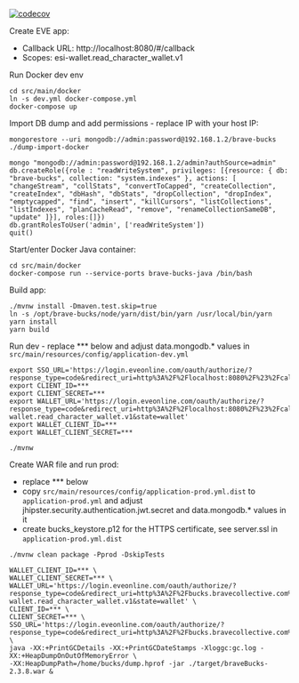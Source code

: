 [![codecov](https://codecov.io/gh/bahrmichael/brave-bucks/branch/master/graph/badge.svg)](https://codecov.io/gh/bahrmichael/brave-bucks)

Create EVE app:
- Callback URL: http://localhost:8080/#/callback
- Scopes: esi-wallet.read_character_wallet.v1

Run Docker dev env
```
cd src/main/docker
ln -s dev.yml docker-compose.yml
docker-compose up
```

Import DB dump and add permissions - replace IP with your host IP:
```
mongorestore --uri mongodb://admin:password@192.168.1.2/brave-bucks ./dump-import-docker

mongo "mongodb://admin:password@192.168.1.2/admin?authSource=admin"
db.createRole({role : "readWriteSystem", privileges: [{resource: { db: "brave-bucks", collection: "system.indexes" }, actions: [ "changeStream", "collStats", "convertToCapped", "createCollection", "createIndex", "dbHash", "dbStats", "dropCollection", "dropIndex", "emptycapped", "find", "insert", "killCursors", "listCollections", "listIndexes", "planCacheRead", "remove", "renameCollectionSameDB", "update" ]}], roles:[]})
db.grantRolesToUser('admin', ['readWriteSystem'])
quit()
```

Start/enter Docker Java container:
```
cd src/main/docker
docker-compose run --service-ports brave-bucks-java /bin/bash
```

Build app:
```
./mvnw install -Dmaven.test.skip=true
ln -s /opt/brave-bucks/node/yarn/dist/bin/yarn /usr/local/bin/yarn
yarn install
yarn build
```

Run dev - replace *** below and adjust data.mongodb.* values in `src/main/resources/config/application-dev.yml`
```
export SSO_URL='https://login.eveonline.com/oauth/authorize/?response_type=code&redirect_uri=http%3A%2F%2Flocalhost:8080%2F%23%2Fcallback&client_id=***&scope=&state=uniquestate123'
export CLIENT_ID=***
export CLIENT_SECRET=***
export WALLET_URL='https://login.eveonline.com/oauth/authorize/?response_type=code&redirect_uri=http%3A%2F%2Flocalhost:8080%2F%23%2Fcallback&client_id=***&scope=esi-wallet.read_character_wallet.v1&state=wallet'
export WALLET_CLIENT_ID=***
export WALLET_CLIENT_SECRET=***

./mvnw
```

Create WAR file and run prod:
- replace *** below
- copy `src/main/resources/config/application-prod.yml.dist` to 
`application-prod.yml` and adjust jhipster.security.authentication.jwt.secret and data.mongodb.* values in it
- create bucks_keystore.p12 for the HTTPS certificate, see server.ssl in `application-prod.yml.dist`
```
./mvnw clean package -Pprod -DskipTests

WALLET_CLIENT_ID=*** \
WALLET_CLIENT_SECRET=*** \
WALLET_URL='https://login.eveonline.com/oauth/authorize/?response_type=code&redirect_uri=http%3A%2F%2Fbucks.bravecollective.com%2F%23%2Fcallback&client_id=***&scope=esi-wallet.read_character_wallet.v1&state=wallet' \
CLIENT_ID=*** \
CLIENT_SECRET=*** \
SSO_URL='https://login.eveonline.com/oauth/authorize/?response_type=code&redirect_uri=http%3A%2F%2Fbucks.bravecollective.com%2F%23%2Fcallback&client_id=***&scope=&state=uniquestate123' \
java -XX:+PrintGCDetails -XX:+PrintGCDateStamps -Xloggc:gc.log -XX:+HeapDumpOnOutOfMemoryError \
-XX:HeapDumpPath=/home/bucks/dump.hprof -jar ./target/braveBucks-2.3.8.war &
```
